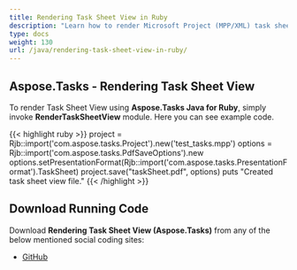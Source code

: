 ```yaml
---
title: Rendering Task Sheet View in Ruby
description: "Learn how to render Microsoft Project (MPP/XML) task sheet views using Aspose.Tasks Java for Ruby."
type: docs
weight: 130
url: /java/rendering-task-sheet-view-in-ruby/
---
```


## **Aspose.Tasks - Rendering Task Sheet View**

To render Task Sheet View using **Aspose.Tasks Java for Ruby**, simply invoke **RenderTaskSheetView** module. Here you can see example code.

{{< highlight ruby >}}
project = Rjb::import('com.aspose.tasks.Project').new('test_tasks.mpp')
options = Rjb::import('com.aspose.tasks.PdfSaveOptions').new
options.setPresentationFormat(Rjb::import('com.aspose.tasks.PresentationFormat').TaskSheet)
project.save("taskSheet.pdf", options)
puts "Created task sheet view file."
{{< /highlight >}}

## **Download Running Code**
Download **Rendering Task Sheet View (Aspose.Tasks)** from any of the below mentioned social coding sites:

- [GitHub](https://github.com/aspose-tasks/Aspose.Tasks-for-Java/blob/master/Plugins/Aspose_Tasks_Java_for_Ruby/lib/asposetasksjava/Tasks/rendertasksheetview.rb)
